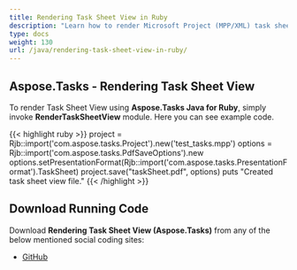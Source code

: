 ```yaml
---
title: Rendering Task Sheet View in Ruby
description: "Learn how to render Microsoft Project (MPP/XML) task sheet views using Aspose.Tasks Java for Ruby."
type: docs
weight: 130
url: /java/rendering-task-sheet-view-in-ruby/
---
```


## **Aspose.Tasks - Rendering Task Sheet View**

To render Task Sheet View using **Aspose.Tasks Java for Ruby**, simply invoke **RenderTaskSheetView** module. Here you can see example code.

{{< highlight ruby >}}
project = Rjb::import('com.aspose.tasks.Project').new('test_tasks.mpp')
options = Rjb::import('com.aspose.tasks.PdfSaveOptions').new
options.setPresentationFormat(Rjb::import('com.aspose.tasks.PresentationFormat').TaskSheet)
project.save("taskSheet.pdf", options)
puts "Created task sheet view file."
{{< /highlight >}}

## **Download Running Code**
Download **Rendering Task Sheet View (Aspose.Tasks)** from any of the below mentioned social coding sites:

- [GitHub](https://github.com/aspose-tasks/Aspose.Tasks-for-Java/blob/master/Plugins/Aspose_Tasks_Java_for_Ruby/lib/asposetasksjava/Tasks/rendertasksheetview.rb)
